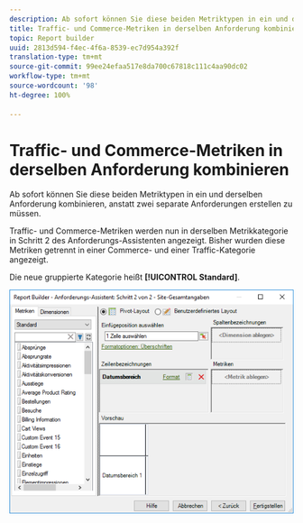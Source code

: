 ```yaml
---
description: Ab sofort können Sie diese beiden Metriktypen in ein und derselben Anforderung kombinieren, anstatt zwei separate Anforderungen erstellen zu müssen.
title: Traffic- und Commerce-Metriken in derselben Anforderung kombinieren
topic: Report builder
uuid: 2813d594-f4ec-4f6a-8539-ec7d954a392f
translation-type: tm+mt
source-git-commit: 99ee24efaa517e8da700c67818c111c4aa90dc02
workflow-type: tm+mt
source-wordcount: '98'
ht-degree: 100%

---
```



# Traffic- und Commerce-Metriken in derselben Anforderung kombinieren

Ab sofort können Sie diese beiden Metriktypen in ein und derselben Anforderung kombinieren, anstatt zwei separate Anforderungen erstellen zu müssen.

Traffic- und Commerce-Metriken werden nun in derselben Metrikkategorie in Schritt 2 des Anforderungs-Assistenten angezeigt. Bisher wurden diese Metriken getrennt in einer Commerce- und einer Traffic-Kategorie angezeigt.

Die neue gruppierte Kategorie heißt **[!UICONTROL Standard]**.

![](assets/standard_metrics.png)

